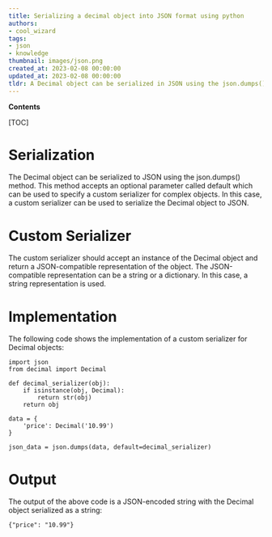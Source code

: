 ```yaml
---
title: Serializing a decimal object into JSON format using python
authors:
- cool_wizard
tags:
- json
- knowledge
thumbnail: images/json.png
created_at: 2023-02-08 00:00:00
updated_at: 2023-02-08 00:00:00
tldr: A Decimal object can be serialized in JSON using the json.dumps() method with the cls parameter set to the Decimal class.
---
```


**Contents**

[TOC]

# Serialization
The Decimal object can be serialized to JSON using the json.dumps() method. This method accepts an optional parameter called default which can be used to specify a custom serializer for complex objects. In this case, a custom serializer can be used to serialize the Decimal object to JSON.

# Custom Serializer
The custom serializer should accept an instance of the Decimal object and return a JSON-compatible representation of the object. The JSON-compatible representation can be a string or a dictionary. In this case, a string representation is used.

# Implementation
The following code shows the implementation of a custom serializer for Decimal objects:

```
import json
from decimal import Decimal

def decimal_serializer(obj):
    if isinstance(obj, Decimal):
        return str(obj)
    return obj

data = {
    'price': Decimal('10.99')
}

json_data = json.dumps(data, default=decimal_serializer)
```

# Output
The output of the above code is a JSON-encoded string with the Decimal object serialized as a string:

```
{"price": "10.99"}
```
